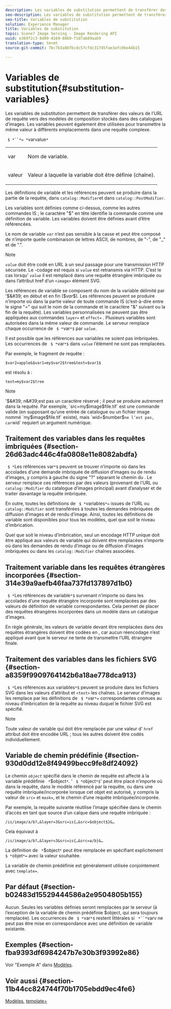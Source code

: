 ```yaml
---
description: Les variables de substitution permettent de transférer des valeurs de l’URL de requête vers des modèles de composition stockés dans des catalogues d’images. Les variables peuvent également être utilisées pour transmettre la même valeur à différents emplacements dans une requête complexe.
seo-description: Les variables de substitution permettent de transférer des valeurs de l’URL de requête vers des modèles de composition stockés dans des catalogues d’images. Les variables peuvent également être utilisées pour transmettre la même valeur à différents emplacements dans une requête complexe.
seo-title: Variables de substitution
solution: Experience Manager
title: Variables de substitution
topic: Scene7 Image Serving - Image Rendering API
uuid: e369f2c3-8d89-4169-8869-f1d7ab89aab9
translation-type: tm+mt
source-git-commit: 7bc7b3a86fbcdc57cfdc31745fae3afc06e44b15

---
```



# Variables de substitution{#substitution-variables}

Les variables de substitution permettent de transférer des valeurs de l’URL de requête vers des modèles de composition stockés dans des catalogues d’images. Les variables peuvent également être utilisées pour transmettre la même valeur à différents emplacements dans une requête complexe.

` $ *``*= *`varvalue`*`

<table id="simpletable_EFEC66C23CE949EFACDC415A954DF323"> 
 <tr class="strow"> 
  <td class="stentry"> <p> <span class="codeph"> <span class="varname"> var </span></span> </p> </td> 
  <td class="stentry"> <p>Nom de variable. </p> </td> 
 </tr> 
 <tr class="strow"> 
  <td class="stentry"> <p> <span class="codeph"> <span class="varname"> valeur </span></span> </p> </td> 
  <td class="stentry"> <p>Valeur à laquelle la variable doit être définie (chaîne). </p> </td> 
 </tr> 
</table>

Les définitions de variable et les références peuvent se produire dans la partie  de la requête, dans `catalog::Modifier`et dans `catalog::PostModifier`.

Les variables sont définies comme ci-dessus, comme les autres commandes IS ; le caractère &quot;$&quot; en tête identifie la commande comme une définition de variable. Les variables doivent être définies avant d’être référencées.

Le nom de variable *`var`* n’est pas sensible à la casse et peut être composé de n’importe quelle combinaison de lettres ASCII, de nombres, de &quot;-&quot;, de &quot;_&quot; et de &quot;.&quot;.

>[!NOTE]
>
>*`value`* doit être codé en URL à un seul passage pour une transmission HTTP sécurisée. Le -codage est requis si *`value`* est retransmis via HTTP. C’est le cas lorsqu’ *`value`* il est remplacé dans une requête étrangère imbriquée ou dans l’attribut href d’un `<image>` élément SVG.

Les références de variable se composent du nom de la variable délimité par &#39;$&#39; en début et en fin ($*var*$). Les références peuvent se produire n’importe où dans la partie valeur de toute commande IS (c’est-à-dire entre le signe &quot;=&quot; qui suit le nom de la commande et le caractère &quot;&amp;&quot; suivant ou la fin de la requête). Les variables personnalisées ne peuvent pas être appliquées aux commandes `layer=` et `effect=` . Plusieurs variables sont autorisées dans la même valeur de commande. Le serveur remplace chaque occurrence de ` $ *`var`*$` par *`value`*.

Il est possible que les références aux variables ne soient pas imbriquées. Les occurrences de ` $ *`var`*$` dans *`value`* l’élément ne sont pas remplacées.

Par exemple, le fragment de requête :

`$var2=apple&$var1=my$var2$tree&text=$var1$`

est résolu à :

`text=my$var2$tree`

>[!NOTE]
>
>&#39;$&#39; n&#39;est pas un caractère réservé ; il peut se produire autrement dans la requête. Par exemple, `src=my$image$file.tif` est une commande valide (en supposant qu’une entrée de catalogue ou un fichier image nommé `my$image$file.tif` existe), mais `wid=$number$` ne l’est pas, car `wid` requiert un argument numérique.

## Traitement des variables dans les requêtes imbriquées {#section-26d63adc446c4fa0808e11e8082abdfa}

` $ *`Les références var`*$` peuvent se trouver n’importe où dans les accolades d’une demande imbriquée de diffusion d’images ou de rendu d’images, y compris à gauche du signe &quot;?&quot; séparant le chemin du . Le serveur remplace ces références par des valeurs (provenant de l’URL ou `catalog::Modifier` du catalogue d’images principal) avant d’analyser et de traiter davantage la requête imbriquée.

En outre, toutes les définitions de ` $ *`variables`*=` issues de l’URL ou `catalog::Modifier` sont transférées à toutes les demandes imbriquées de diffusion d’images et de rendu d’image. Ainsi, toutes les définitions de variable sont disponibles pour tous les modèles, quel que soit le niveau d’imbrication.

Quel que soit le niveau d’imbrication, seul un encodage HTTP unique doit être appliqué aux valeurs de variable qui doivent être remplacées n’importe où dans les demandes de rendu d’image ou de diffusion d’images imbriquées ou dans les `catalog::Modifier` chaînes associées.

## Traitement variable dans les requêtes étrangères incorporées {#section-314e39a9aefb46faa737fd137897d1b0}

` $ *`Les références de variable`*$` survenant n’importe où dans les accolades d’une requête étrangère incorporée sont remplacées par des valeurs de définition de variable correspondantes. Cela permet de placer des requêtes étrangères incorporées dans un modèle dans un catalogue d’images.

En règle générale, les valeurs de variable devant être remplacées dans des requêtes étrangères doivent être codées en , car aucun réencodage n’est appliqué avant que le serveur ne tente de transmettre l’URL étrangère finale.

## Traitement des variables dans les fichiers SVG {#section-a8359f9909764142b6a18ae778dca913}

` $ *`Les références aux variables`*$` peuvent se produire dans les fichiers SVG dans les valeurs d’attribut et `<text>` les chaînes. Le serveur d’images les remplace par les définitions de ` $ *`var`*=` correspondantes connues au niveau d’imbrication de la requête au niveau duquel le fichier SVG est spécifié.

>[!NOTE]
>
>Toute valeur de variable qui doit être remplacée par une valeur d&#39; `href` attribut doit être encodée  URL ; tous les autres doivent être codés individuellement.

## Variable de chemin prédéfinie {#section-930d0dd12e8f49499becc9fe8df24092}

Le chemin *`object`* spécifié dans le chemin de requête est affecté à la variable prédéfinie ` *`$object`*`. &#39; ` $ *`object`*$`&#39; peut être placé n’importe où dans la requête, dans le modèle référencé par la requête, ou dans une requête imbriquée/incorporée lorsque cet objet est autorisé, y compris la valeur de `src=` et `mask=`, et le chemin d’une requête imbriquée/incorporée.

Par exemple, la requête suivante réutilise l’image spécifiée dans le chemin d’accès en tant que source d’un calque dans une requête imbriquée :

`/is/image/a/b?…&layer=3&src=is{…&src=$object$}&…`

Cela équivaut à

`/is/image/a/b?…&layer=3&src=is{…&src=a/b}&…`

La définition de ` *`$object`*` peut être remplacée en spécifiant explicitement ` $ *`objet`*=` avec la valeur souhaitée.

La variable de chemin prédéfinie est généralement utilisée conjointement avec `template=`.

## Par défaut {#section-b02483d15529444586a2e9504805b155}

Aucun. Seules les variables définies seront remplacées par le serveur (à l’exception de la variable de chemin prédéfinie $object, qui sera toujours remplacée). Les occurrences de ` $ *`var`*$` restent littérales si ` *``*`varv ne peut pas être mise en correspondance avec une définition de variable existante.

## Exemples {#section-fba9393df6984247b7e30b3f93992e86}

Voir &quot;Exemple A&quot; dans [Modèles](../../../../../is-api/http-ref/image-serving-api-ref/c-http-protocol-reference/c-templates/c-templates.md#concept-3cd2d2adae0e41b2979b9640244d4d3e).

## Voir aussi {#section-11b44cc824744f70b1705ebdd9ec4fe6}

[Modèles](../../../../../is-api/http-ref/image-serving-api-ref/c-http-protocol-reference/c-templates/c-templates.md#concept-3cd2d2adae0e41b2979b9640244d4d3e), [template=](../../../../../is-api/http-ref/image-serving-api-ref/c-http-protocol-reference/c-command-reference/r-template.md#reference-3beccaa462a64bf0ba867e5c8fd0bd14)
